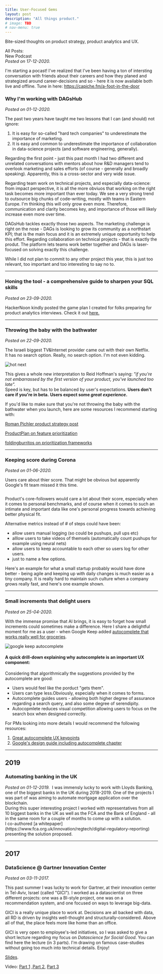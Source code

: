 ```yaml
---
title: User-Focused Gems
layout: post
description: "All things product."
# image: TBD
# nav-menu: true
---
```


Bite-sized thoughts on product strategy, product analytics and UX.

<div>All Posts:</div>

<div><a id="podcast">New Podcast</a></div>
<i>Posted on 17-12-2020.</i>

I'm starting a pocast!
I've realized that I've been having a ton of intersting conversation with friends about their careers and how they planed and strategized around career-decisions and so - here it is now available both live and offline. Tune in here:
<a href="https://capiche.fm/a-foot-in-the-door">https://capiche.fm/a-foot-in-the-door</a>







<h3><a id="dags">Why I'm working with DAGsHub</a></h3>
<i>Posted on 01-12-2020.</i>


The past two years have taught me two lessons that I can (and should) not ignore:
1. It is easy for so-called "hard tech companies" to underestimate the importance of marketing.
2. It is easy and common to underestimate the importance of collaboration in data-science projects (and software engineering, generally).

Regarding the first point - just this past month I had two different and unrelated conversations with mentors about how R&D managers tend to overlook marketing and sales efforts (of course - generally and broadly speaking). Apparently, this is a cross-sector and very wide issue.

Regarding team work on technical projects, and especially data-science: from impact perspective, it is all the more obviuos that working on the right task becomes more important than ever today. We see a very strong trend to outsource big chunks of code-writing, mostly with teams in Eastern Europe. I'm thinking this will only grow even more. Therefore, communication and clarity becomes key, and importance of those will likely increase even more over time.

DAGsHub tackles exactly those two aspects. The marketing challenge is right on the nose - DAGs is looking to grow its community as a northstart KPI; that is the main focus and it is an extremely unique opportunity to help this effort.
Regarding collaboration on technical projects  - that is exactly the produt. The platform lets teams work better together and DAGs is laser-focused on solving exactly this challenge.

While I did not plan to commit to any other project this year, this is just too relevant, too important and too interesting to say no to.

---


<h3 id = "sql">Honing the tool - a comprehensive guide to sharpen your SQL skills</h3>
<i>Posted on 23-09-2020.</i>

HackerNoon kindly posted the game plan I created for folks preparing for product analytics interviews.
Check it out [here.](https://hackernoon.com/an-essential-plan-to-get-your-sql-knowledge-ready-for-interviews-xc3a3te0)

---

<h3 id="hot">Throwing the baby with the bathwater</h3>
<i>Posted on 22-09-2020.</i>

The Israeli biggest TV&Internet provider came out with their own Netflix.<br>
It has no search option. Really, no search option. I'm not even kidding.

<img src="{% link /assets/images/hotNetflixFake.jpeg %}" alt="hot next" style="max-width:50%;">

This gives a whole new interpretation to Reid Hoffman's saying:
_"if you're not embarrassed by the first version of your product, you've launched too late"._<br>
Speed is key, but has to be balanced by user's expectations.
**Users don't care if you're in beta.**
**Users expect some _great experience_.**

If you'd like to make sure that you're not throwing the baby with the bathwater when you launch, here are some resources I recommend starting with:

[Roman Pichler product strategy post](https://romanpichler.com/blog/10-tips-creating-agile-product-roadmap/)

[ProductPlan on feature prioritization](https://productplan.com/strategies-prioritize-product-features/)

[foldingburritos on prioritization frameworks](https://foldingburritos.com/product-prioritization-techniques/)

---

<h3 id="google">Keeping score during Corona</h3>
<i>Posted on 01-06-2020.</i>

Users care about thier score. That might be obvious but apparently Google's fit team missed it this time.

<span class="image right imagerightblog">
<img src="{% link /assets/images/2020-04-25_google_fit_corona.jpg %}" alt="">
</span>

Product's core-followers would care a lot about their score, especially when it comes to personal benchmarks, and of course when it comes to such an intimate and important data like one's personal progress towards achieving better physical fit.

Alternative metrics instead of # of steps could have been:

- allow users manual logging (so could be pushups, pull ups etc)
- alllow users to take videos of themsels (automatically count pushups for example using neural nets)
- allow users to keep accountable to each other so users log for other users.
- just to name a few options.

Here's an example for what a small startup probably would have done better - being agile and keeping up with daily changes is much easier as a tiny company. It is really hard to maintain such culture when a company grows really fast, and here's one example shown.

---

<h3 id="increments">Small increments that delight users</h3>
<i>Posted on 25-04-2020.</i>

With the immense promise that AI brings, it is easy to forget how small increments could sometimes make a difference. Here I share a delightful moment for me as a user - when Google Keep added [autocomplete that works really well for groceries](https://www.forbes.com/sites/anthonykarcz/2016/06/02/google-keep-auto-complete/#343cddcf72a5).

<img src="{% link /assets/images/2020-04-25google_keep.png %}" alt="google keep autocomplete" style="max-width:50%;">

<h4>A quick drill-down explaining why autocomplete is an important UX component:</h4>
Considering that algorithmically the suggestions provided by the autocomplete are good:

- Users would feel like the porduct "gets them".
- Users can type less.Obviously, especially when it comes to forms.
- Autocomplete guides users - allowing both higher degree of assurance regarding a search query, and also some degree of serendipity.
- Autocopmlete reduces visual competition allowing users to focus on the search box when designed correctly.

For PMs looking into more details I would recommend the following resources:

1. [Great autocomplete UX keypoints](https://baymard.com/blog/autocomplete-design)
2. [Google's design guide including autocomplete chapter](https://services.google.com/fh/files/events/pdf_auto_healthcare_playbook.pdf)

---

<h2>2019 </h2>
<h3 id="lloyds">Automating banking in the UK</h3>
<i>Posted on 01-12-2019.</i>

<span class="image right">
<img src="{% link /assets/images/lloyds.png %}" alt="">
</span>
I was immensly lucky to work with Lloyds Banking, one of the biggest banks in the UK during 2018-2019. One of the projects I was part of was aiming to automate mortgage application over the blockchain.
<br>
During this super interesting project I worked with representatives from all 10 biggest banks in the UK as well as the FCA and the Bank of England - all in the same room for a couple of months to come up with a solution.
<br>
I co-authored [a whitepaper](https://www.fca.org.uk/innovation/regtech/digital-regulatory-reporting) presenting the solution proposed.
<br>

---

<h2>2017 </h2>
<h3 id="Gartner">DataScience @ Gartner Innovation Center</h3>
<i>Posted on 03-11-2017.</i>

This past summer I was lucky to work for Gartner, at their innovation center in Tel-Aviv, Israel (called "GICI"). I worked as a datascientist on three different projects: one was a BI-style project, one was on a recommendation system, and one focused on ways to leverage big-data.

GICI is a really unique place to work at. Decisions are all backed with data, all RD is driven by insights well-thought and structurally-considered. Above all of that, the place feels more like home than an office.

GICI is very open to employee's-led initiatives, so I was asked to give a short lecture regarding my focus on *Datascience for Social Good*.
You can find here the lecture (in 3 parts). I'm drawing on famous case-studies without going too much into technical details. Enjoy!

[Slides](https://prezi.com/view/nYhNk9VbloI4GQgxNpnY/).

Video: [Part 1](https://youtu.be/Lz43xL5Zy9I) ,[Part 2](https://youtu.be/XAizq4fZNwc), [Part 3](https://youtu.be/hjvTLD9zV6g)
